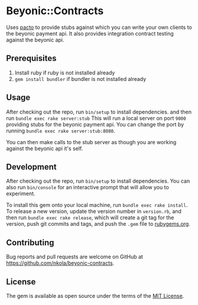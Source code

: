 # Beyonic::Contracts
Uses [pacto](https://github.com/thoughtworks/pacto) to provide stubs against which you can write your own clients to the beyonic payment api.
It also provides integration contract testing against the beyonic api.

## Prerequisites
1. Install ruby if ruby is not installed already
2. `gem install bundler` if bundler is not installed already

## Usage

After checking out the repo, run `bin/setup` to install dependencies. and then run `bundle exec rake server:stub`
This will run a local server on port `9000` providing stubs for the beyonic payment api. You can change the port by running `bundle exec rake server:stub:8080`.

You can then make calls to the stub server as though you are working against the beyonic api it's self.

## Development
After checking out the repo, run `bin/setup` to install dependencies. You can also run `bin/console` for an interactive prompt that will allow you to experiment.

To install this gem onto your local machine, run `bundle exec rake install`. To release a new version, update the version number in `version.rb`, and then run `bundle exec rake release`, which will create a git tag for the version, push git commits and tags, and push the `.gem` file to [rubygems.org](https://rubygems.org).

## Contributing

Bug reports and pull requests are welcome on GitHub at https://github.com/nkola/beyonic-contracts.


## License

The gem is available as open source under the terms of the [MIT License](http://opensource.org/licenses/MIT).
